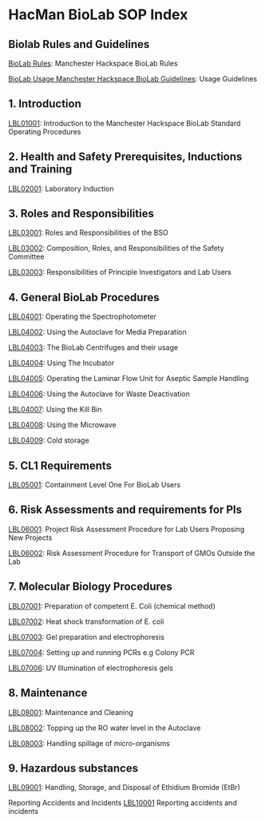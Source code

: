 # HacMan BioLab SOP Index

## Biolab Rules and Guidelines
[BioLab Rules](biolab-rules.md): Manchester Hackspace BioLab Rules

  [BioLab Usage Manchester Hackspace BioLab Guidelines](biolab-usage-guidelines.md): Usage Guidelines


## 1. Introduction

  [LBL01001](lbl01001.md):   Introduction to the Manchester Hackspace BioLab Standard Operating Procedures

## 2. Health and Safety Prerequisites, Inductions and Training

  [LBL02001](lbl02001.md):   Laboratory Induction

## 3. Roles and Responsibilities

  [LBL03001](lbl03001.md):   Roles and Responsibilities of the BSO

  [LBL03002](lbl03002.md):   Composition, Roles, and Responsibilities of the Safety Committee

  [LBL03003](lbl03003.md):   Responsibilities of Principle Investigators and Lab Users

## 4. General BioLab Procedures

  [LBL04001](lbl04001.md):   Operating the Spectrophotometer

  [LBL04002](lbl04002.md):   Using the Autoclave for Media Preparation

  [LBL04003](lbl04003.md):   The BioLab Centrifuges and their usage

  [LBL04004](lbl04004.md):   Using The Incubator

  [LBL04005](lbl04005.md):   Operating the Laminar Flow Unit for Aseptic Sample Handling

  [LBL04006](lbl04006.md):   Using the Autoclave for Waste Deactivation

  [LBL04007](lbl04007.md):   Using the Kill Bin

  [LBL04008](lbl04008.md):   Using the Microwave

  [LBL04009](lbl04009.md):   Cold storage

## 5. CL1 Requirements

  [LBL05001](lbl05001.md):      Containment Level One For BioLab Users

## 6. Risk Assessments and requirements for PIs

  [LBL06001](lbl06001.md):   Project Risk Assessment Procedure for Lab Users Proposing New Projects

  [LBL06002](lbl06002.md):   Risk Assessment Procedure for Transport of GMOs Outside the Lab

## 7. Molecular Biology Procedures

  [LBL07001](lbl07001.md):   Preparation of competent E. Coli (chemical method)

  [LBL07002](lbl07002.md):   Heat shock transformation of E. coli

  [LBL07003](lbl07003.md):   Gel preparation and electrophoresis

  [LBL07004](lbl07004.md):   Setting up and running PCRs e.g Colony PCR

  [LBL07006](lbl07006.md):   UV Illumination of electrophoresis gels

## 8. Maintenance

  [LBL08001](lbl08001.md):   Maintenance and Cleaning

  [LBL08002](lbl08002.md):   Topping up the RO water level in the Autoclave

  [LBL08003](lbl08003.md):   Handling spillage of micro-organisms

## 9. Hazardous substances

  [LBL09001](lbl09001.md):   Handling, Storage, and Disposal of Ethidium Bromide (EtBr)

Reporting Accidents and Incidents 
[LBL10001](lbl10001.md) Reporting accidents and incidents 
